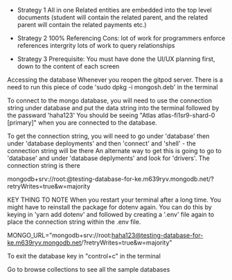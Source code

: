 - Strategy 1
All in one
Related entities are embedded into the top level documents (student will contain the related parent, and the related parent will contain the related payments etc.)

- Strategy 2
100% Referencing
Cons: lot of work for programmers
enforce references intergrity
lots of work to query relationships

- Strategy 3
Prerequisite: You must have done the UI/UX planning first, down to the content of each screen


Accessing the database
Whenever you reopen the gitpod server. There is a need to run this piece of code 'sudo dpkg -i mongosh.deb' in the terminal 

To connect to the mongo database, you will need to use the connection string under database and put the data string into the terminal followed by the passward 'haha123'
You should be seeing "Atlas atlas-fi1sr9-shard-0 [primary]" when you are connected to the database. 

To get the connection string, you will need to go under 'database' then under 'database deployments' and then 'connect' and 'shell' - the connection string will be there
An alternate way to get this is going to go to 'database' and under 'database deplyments' and look for 'drivers'. The connection string is there

mongodb+srv://root:<password>@testing-database-for-ke.m639ryv.mongodb.net/?retryWrites=true&w=majority

KEY THING TO NOTE 
When you restart your terminal after a long time. You might have to reinstall the package for dotenv again. You can do this by keying in 'yarn add dotenv' and followed by creating a '.env' file again to place the connection string within the .env file. 

MONGO_URL="mongodb+srv://root:haha123@testing-database-for-ke.m639ryv.mongodb.net/?retryWrites=true&w=majority"

To exit the database key in "control+c" in the terminal

Go to browse collections to see all the sample databases
